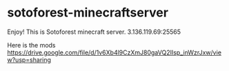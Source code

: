 # sotoforest-minecraftserver
Enjoy! This is Sotoforest minecraft server. 3.136.119.69:25565

Here is the mods https://drive.google.com/file/d/1v6Xb4l9CzXmJ80gaVQ2IIsp_inWzrJxw/view?usp=sharing
